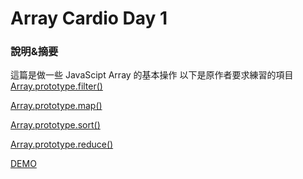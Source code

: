 # Array Cardio Day 1

### 說明&摘要

這篇是做一些 JavaScipt Array 的基本操作
以下是原作者要求練習的項目
[Array.prototype.filter()](https://developer.mozilla.org/zh-TW/docs/Web/JavaScript/Reference/Global_Objects/Array/filter)

[Array.prototype.map()](https://developer.mozilla.org/zh-TW/docs/Web/JavaScript/Reference/Global_Objects/Array/map)

[Array.prototype.sort()](https://developer.mozilla.org/zh-TW/docs/Web/JavaScript/Reference/Global_Objects/Array/sort)

[Array.prototype.reduce()](https://developer.mozilla.org/zh-TW/docs/Web/JavaScript/Reference/Global_Objects/Array/Reduce)

[DEMO](https://darknya.github.io/JavaScript30/04%20-%20Array%20Cardio%20Day%201/index-START.html)
